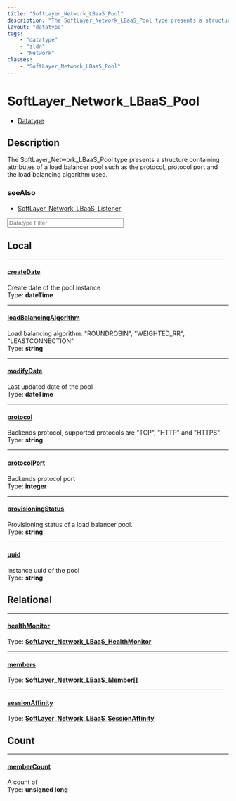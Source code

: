 ```yaml
---
title: "SoftLayer_Network_LBaaS_Pool"
description: "The SoftLayer_Network_LBaaS_Pool type presents a structure containing attributes of a load balancer pool such as the pro... "
layout: "datatype"
tags:
    - "datatype"
    - "sldn"
    - "Network"
classes:
    - "SoftLayer_Network_LBaaS_Pool"
---
```


# SoftLayer_Network_LBaaS_Pool
<div id='service-datatype'>
    <ul id='sldn-reference-tabs'>
        <li id='datatype'> <a href='/reference/datatypes/SoftLayer_Network_LBaaS_Pool' >Datatype</a></li>
    </ul>
</div>

## Description 
The SoftLayer_Network_LBaaS_Pool type presents a structure containing attributes of a load balancer pool such as the protocol, protocol port and the load balancing algorithm used. 



### seeAlso

* [SoftLayer_Network_LBaaS_Listener](/reference/services/SoftLayer_Network_LBaaS_Listener )




<!-- Filer BEGIN -->
<div class="view-filters">
        <div class="clearfix">
            <div class="search-input-box">
                <input placeholder="Datatype Filter" onkeyup="titleSearch(inputId='prop-input', divId='properties', elementClass='prop-row')" 
                    type="text" id="prop-input" value="" size="30" maxlength="128" class="form-text">
            </div>
        </div>
</div>
<!-- Filer END -->

<div id="properties" class="content">
<div id="localProperties" class="prop-content" >

## Local
<div class="prop-row">

-----
[createDate]: #createdate
#### [createDate]
Create date of the pool instance  
<span class="type-label">Type: </span>**dateTime**


</div>
<div class="prop-row">

-----
[loadBalancingAlgorithm]: #loadbalancingalgorithm
#### [loadBalancingAlgorithm]
Load balancing algorithm: "ROUNDROBIN", "WEIGHTED_RR", "LEASTCONNECTION"  
<span class="type-label">Type: </span>**string**


</div>
<div class="prop-row">

-----
[modifyDate]: #modifydate
#### [modifyDate]
Last updated date of the pool  
<span class="type-label">Type: </span>**dateTime**


</div>
<div class="prop-row">

-----
[protocol]: #protocol
#### [protocol]
Backends protocol, supported protocols are "TCP", "HTTP" and "HTTPS"  
<span class="type-label">Type: </span>**string**


</div>
<div class="prop-row">

-----
[protocolPort]: #protocolport
#### [protocolPort]
Backends protocol port  
<span class="type-label">Type: </span>**integer**


</div>
<div class="prop-row">

-----
[provisioningStatus]: #provisioningstatus
#### [provisioningStatus]
Provisioning status of a load balancer pool.  
<span class="type-label">Type: </span>**string**


</div>
<div class="prop-row">

-----
[uuid]: #uuid
#### [uuid]
Instance uuid of the pool  
<span class="type-label">Type: </span>**string**


</div>
</div>
<!-- LOCAL PROPERTY END -->

<div id="relationalProperties"  class="prop-content" >

## Relational
<div class="prop-row">

-----
[healthMonitor]: #healthmonitor
#### [healthMonitor]
  
<span class="type-label">Type: </span>**<a href='/reference/datatypes/SoftLayer_Network_LBaaS_HealthMonitor'>SoftLayer_Network_LBaaS_HealthMonitor </a>**


</div>
<div class="prop-row">

-----
[members]: #members
#### [members]
  
<span class="type-label">Type: </span>**<a href='/reference/datatypes/SoftLayer_Network_LBaaS_Member'>SoftLayer_Network_LBaaS_Member[] </a>**


</div>
<div class="prop-row">

-----
[sessionAffinity]: #sessionaffinity
#### [sessionAffinity]
  
<span class="type-label">Type: </span>**<a href='/reference/datatypes/SoftLayer_Network_LBaaS_SessionAffinity'>SoftLayer_Network_LBaaS_SessionAffinity </a>**


</div>

## Count
<div class="prop-row">

-----
[memberCount]: #membercount
#### [memberCount]
A count of    
<span class="type-label">Type: </span>**unsigned long**


</div>
</div>


